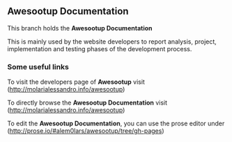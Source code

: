 ## Awesootup Documentation


This branch holds the **Awesootup Documentation**

This is mainly used by the website developers to report analysis, project, implementation and testing phases of the development process.


### Some useful links

To visit the developers page of **Awesootup** visit (http://molarialessandro.info/awesootup)

To directly browse the **Awesootup Documentation** visit (http://molarialessandro.info/awesootup)

To edit the **Awesootup Documentation**, you can use the prose editor under (http://prose.io/#alem0lars/awesootup/tree/gh-pages)
